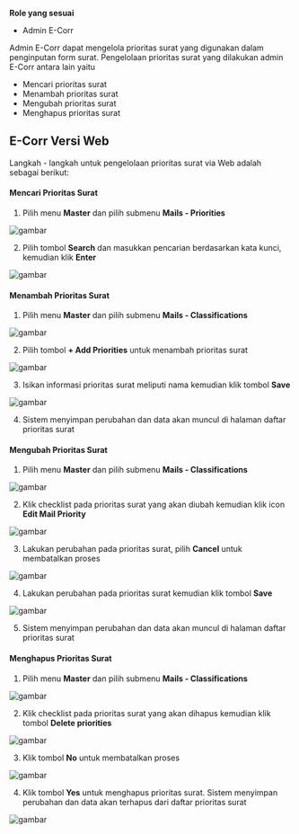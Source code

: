 **Role yang sesuai**

- Admin E-Corr

Admin E-Corr dapat mengelola prioritas surat yang digunakan dalam penginputan form surat. Pengelolaan prioritas surat yang dilakukan admin E-Corr antara lain yaitu

- Mencari prioritas surat
- Menambah prioritas surat
- Mengubah prioritas surat
- Menghapus prioritas surat

## **E-Corr Versi Web**

Langkah - langkah untuk pengelolaan prioritas surat via Web adalah sebagai berikut:

#### **Mencari Prioritas Surat**

1.    Pilih menu **Master** dan pilih submenu **Mails - Priorities**

![gambar](DataMaster/SC_DataMaster/DM54.png)

2.    Pilih tombol **Search** dan masukkan pencarian berdasarkan kata kunci, kemudian klik **Enter**

![gambar](DataMaster/SC_DataMaster/DM55.png)

#### **Menambah Prioritas Surat**

1.    Pilih menu **Master** dan pilih submenu **Mails - Classifications**

![gambar](DataMaster/SC_DataMaster/DM54.png)

2.    Pilih tombol **+ Add Priorities** untuk menambah prioritas surat

![gambar](DataMaster/SC_DataMaster/DM56.png)

3.    Isikan informasi prioritas surat meliputi nama kemudian klik tombol **Save**

![gambar](DataMaster/SC_DataMaster/DM57.png)

4.    Sistem menyimpan perubahan dan data akan muncul di halaman daftar prioritas surat


#### **Mengubah Prioritas Surat**

1.    Pilih menu **Master** dan pilih submenu **Mails - Classifications**

![gambar](DataMaster/SC_DataMaster/DM54.png)

2.    Klik checklist pada prioritas surat yang akan diubah kemudian klik icon **Edit Mail Priority**

![gambar](DataMaster/SC_DataMaster/DM58.png)

3.    Lakukan perubahan pada prioritas surat, pilih **Cancel** untuk membatalkan proses

![gambar](DataMaster/SC_DataMaster/DM59.png)

4.    Lakukan perubahan pada prioritas surat kemudian klik tombol **Save**

![gambar](DataMaster/SC_DataMaster/DM60.png)

5.    Sistem menyimpan perubahan dan data akan muncul di halaman daftar prioritas surat


#### **Menghapus Prioritas Surat**

1.    Pilih menu **Master** dan pilih submenu **Mails - Classifications**

![gambar](DataMaster/SC_DataMaster/DM54.png)

2.    Klik checklist pada prioritas surat yang akan dihapus kemudian klik tombol **Delete priorities**

![gambar](DataMaster/SC_DataMaster/DM55.png)

3.    Klik tombol **No** untuk membatalkan proses

![gambar](DataMaster/SC_DataMaster/DM56.png)

4.    Klik tombol **Yes** untuk menghapus prioritas surat. Sistem menyimpan perubahan dan data akan terhapus dari daftar prioritas surat

![gambar](DataMaster/SC_DataMaster/DM57.png)
